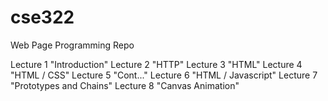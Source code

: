# cse322
Web Page Programming Repo

Lecture 1 "Introduction"
Lecture 2 "HTTP"
Lecture 3 "HTML"
Lecture 4 "HTML / CSS"
Lecture 5 "Cont..."
Lecture 6 "HTML / Javascript"
Lecture 7 "Prototypes and Chains"
Lecture 8 "Canvas Animation"







